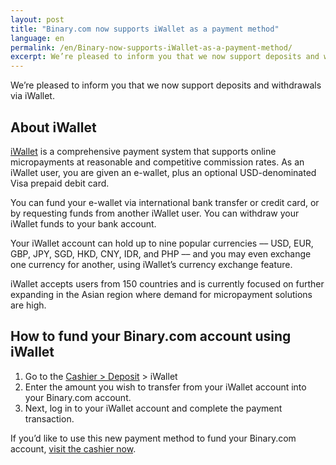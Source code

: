 ```yaml
---
layout: post
title: "Binary.com now supports iWallet as a payment method"
language: en
permalink: /en/Binary-now-supports-iWallet-as-a-payment-method/
excerpt: We’re pleased to inform you that we now support deposits and withdrawals via iWallet. iWallet is a comprehensive payment system that supports online micropayments at reasonable and competitive commission rates...
---
```

We’re pleased to inform you that we now support deposits and withdrawals via iWallet.

## About iWallet

<a href="https://iwl.hk">iWallet</a> is a comprehensive payment system that supports online micropayments at reasonable and competitive commission rates. As an iWallet user, you are given an e-wallet, plus an optional USD-denominated Visa prepaid debit card.

You can fund your e-wallet via international bank transfer or credit card, or by requesting funds from another iWallet user. You can withdraw your iWallet funds to your bank account.

Your iWallet account can hold up to nine popular currencies –– USD, EUR, GBP, JPY, SGD, HKD, CNY, IDR, and PHP –– and you may even exchange one currency for another, using iWallet’s currency exchange feature.

iWallet accepts users from 150 countries and is currently focused on further expanding in the Asian region where demand for micropayment solutions are high.

## How to fund your Binary.com account using iWallet

<ol>
    <li>Go to the <a href="https://www.binary.com/en/cashier/forwardws.html?action=deposit">Cashier > Deposit</a> > iWallet</li>
    <li>Enter the amount you wish to transfer from your iWallet account into your Binary.com account.</li>
    <li>Next, log in to your iWallet account and complete the payment transaction.</li>
</ol>

If you’d like to use this new payment method to fund your Binary.com account, <a href="https://www.binary.com/en/cashier/forwardws.html?action=deposit">visit the cashier now</a>.